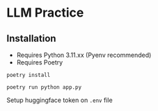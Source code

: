 # LLM Practice

## Installation

* Requires Python 3.11.xx (Pyenv recommended)
* Requires Poetry

```
poetry install
```

```
poetry run python app.py
```

Setup huggingface token on `.env` file